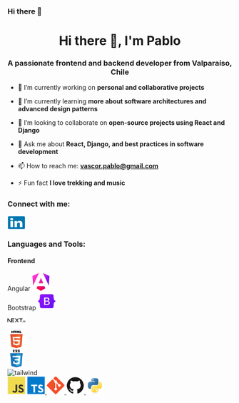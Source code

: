 ### Hi there 👋

<!--
**PabloVasquezC/PabloVasquezC** is a ✨ _special_ ✨ repository because its `README.md` (this file) appears on your GitHub profile.

Here are some ideas to get you started:

- 🔭 I’m currently working on ...
- 🌱 I’m currently learning ...
- 👯 I’m looking to collaborate on ...
- 🤔 I’m looking for help with ...
- 💬 Ask me about ...
- 📫 How to reach me: ...
- 😄 Pronouns: ...
- ⚡ Fun fact: ...
-->
<h1 align="center">Hi there 👋, I'm Pablo</h1>
<h3 align="center">A passionate frontend and backend developer from Valparaíso, Chile</h3>


- 🔭 I’m currently working on **personal and collaborative projects**

- 🌱 I’m currently learning **more about software architectures and advanced design patterns**

- 👯 I’m looking to collaborate on **open-source projects using React and Django**

- 💬 Ask me about **React, Django, and best practices in software development**

- 📫 How to reach me: **vascor.pablo@gmail.com**

- ⚡ Fun fact **I love trekking and music**

<h3 align="left">Connect with me:</h3>
<p align="left">
<a href="https://www.linkedin.com/in/pablo-vasquez-corvalan-8569a7267/" target="blank"><img align="center" src="https://raw.githubusercontent.com/devicons/devicon/master/icons/linkedin/linkedin-original.svg" alt="your-linkedin" height="30" width="40" /></a>
</p>

<h3 align="left">Languages and Tools:</h3>
<p align="left">
   
   <h4>Frontend</h4>
   <div> 
      <span>Angular</span>
      <img src="https://raw.githubusercontent.com/devicons/devicon/master/icons/angular/angular-original.svg" alt="angular" width="40" height="40" /> </div>
   <div> 
      <span>Bootstrap</span>
      <img src="https://raw.githubusercontent.com/devicons/devicon/master/icons/bootstrap/bootstrap-original.svg" alt="bootstrap" width="40" height="40" /> </div>
   <div> <img src="https://raw.githubusercontent.com/devicons/devicon/master/icons/nextjs/nextjs-original-wordmark.svg" alt="next" width="40" height="40"/> </div>
   <div> <img src="https://raw.githubusercontent.com/devicons/devicon/master/icons/html5/html5-original-wordmark.svg" alt="html5" width="40" height="40"/> </div>
   <div> <img src="https://raw.githubusercontent.com/devicons/devicon/master/icons/css3/css3-original-wordmark.svg" alt="css3" width="40" height="40"/> </div>
   <div> <img src="https://www.vectorlogo.zone/logos/tailwindcss/tailwindcss-icon.svg" alt="tailwind" width="40" height="40"/> </div>
     <div> <img src="https://raw.githubusercontent.com/devicons/devicon/master/icons/javascript/javascript-original.svg" alt="javascript" width="40" height="40"/> </a>
  <a href="https://www.typescriptlang.org/" target="_blank"> <img src="https://raw.githubusercontent.com/devicons/devicon/master/icons/typescript/typescript-original.svg" alt="typescript" width="40" height="40"/> </a>
  <a href="https://git-scm.com/" target="_blank"> <img src="https://raw.githubusercontent.com/devicons/devicon/master/icons/git/git-original.svg" alt="git" width="40" height="40"/> </a>
  <a href="https://github.com/" target="_blank"> <img src="https://raw.githubusercontent.com/devicons/devicon/master/icons/github/github-original.svg" alt="github" width="40" height="40"/> </a>
  <a href="https://www.python.org" target="_blank"> <img src="https://raw.githubusercontent.com/devicons/devicon/master/icons/python/python-original.svg" alt="python" width="40" height="40"/> </a>



